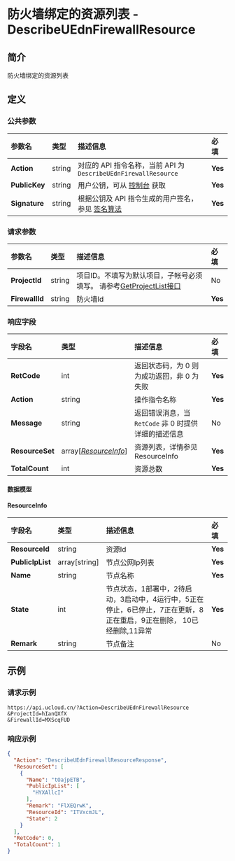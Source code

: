 # 防火墙绑定的资源列表 - DescribeUEdnFirewallResource

## 简介

防火墙绑定的资源列表









## 定义

### 公共参数

| 参数名 | 类型 | 描述信息 | 必填 |
|:---|:---|:---|:---|
| **Action**     | string  | 对应的 API 指令名称，当前 API 为 `DescribeUEdnFirewallResource`                        | **Yes** |
| **PublicKey**  | string  | 用户公钥，可从 [控制台](https://console.ucloud.cn/uapi/apikey) 获取                                             | **Yes** |
| **Signature**  | string  | 根据公钥及 API 指令生成的用户签名，参见 [签名算法](api/summary/signature.md)  | **Yes** |

### 请求参数

| 参数名 | 类型 | 描述信息 | 必填 |
|:---|:---|:---|:---|
| **ProjectId** | string | 项目ID。不填写为默认项目，子帐号必须填写。 请参考[GetProjectList接口](api/summary/get_project_list) |No|
| **FirewallId** | string | 防火墙Id |**Yes**|

### 响应字段

| 字段名 | 类型 | 描述信息 | 必填 |
|:---|:---|:---|:---|
| **RetCode** | int | 返回状态码，为 0 则为成功返回，非 0 为失败 |**Yes**|
| **Action** | string | 操作指令名称 |**Yes**|
| **Message** | string | 返回错误消息，当 `RetCode` 非 0 时提供详细的描述信息 |No|
| **ResourceSet** | array[[*ResourceInfo*](#ResourceInfo)] | 资源列表，详情参见ResourceInfo |**Yes**|
| **TotalCount** | int | 资源总数 |**Yes**|

#### 数据模型


#### ResourceInfo

| 字段名 | 类型 | 描述信息 | 必填 |
|:---|:---|:---|:---|
| **ResourceId** | string | 资源Id |**Yes**|
| **PublicIpList** | array[string] | 节点公网Ip列表 |**Yes**|
| **Name** | string | 节点名称 |**Yes**|
| **State** | int | 节点状态，1部署中，2待启动，3启动中，4运行中，5正在停止，6已停止，7正在更新，8正在重启，9正在删除， 10已经删除,11异常 |**Yes**|
| **Remark** | string | 节点备注 |No|

## 示例

### 请求示例
    
```
https://api.ucloud.cn/?Action=DescribeUEdnFirewallResource
&ProjectId=hIanQXfX
&FirewallId=MXScqFUD
```

### 响应示例
    
```json
{
  "Action": "DescribeUEdnFirewallResourceResponse",
  "ResourceSet": [
    {
      "Name": "tOajpETB",
      "PublicIpList": [
        "HYXAllcI"
      ],
      "Remark": "FlXEQrwK",
      "ResourceId": "ITVxcmJL",
      "State": 2
    }
  ],
  "RetCode": 0,
  "TotalCount": 1
}
```






